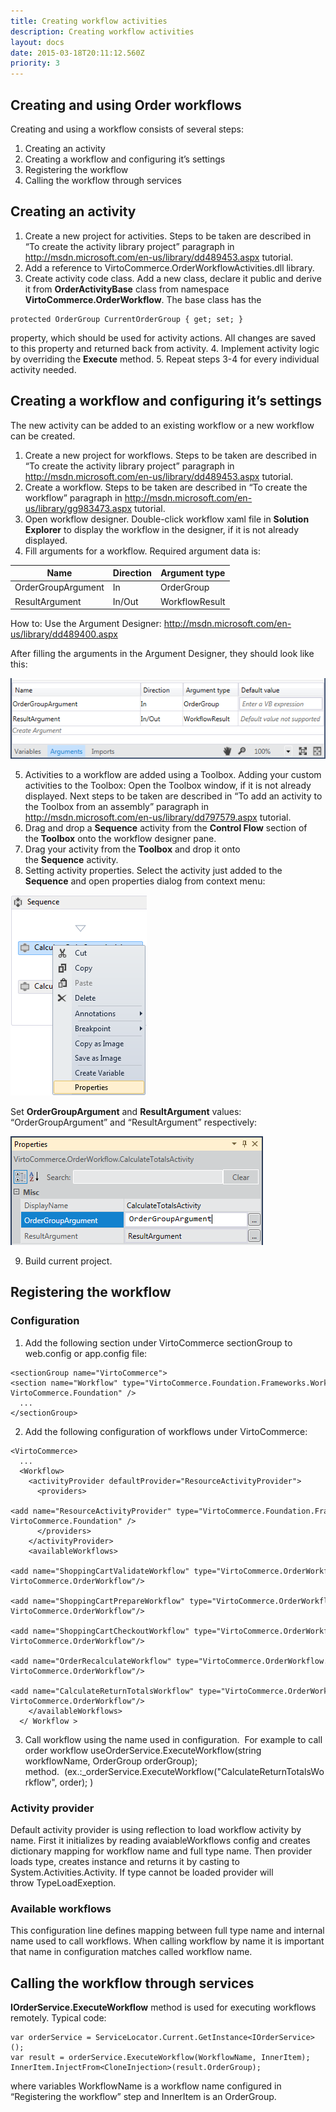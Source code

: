 ```yaml
---
title: Creating workflow activities
description: Creating workflow activities
layout: docs
date: 2015-03-18T20:11:12.560Z
priority: 3
---
```

## Creating and using Order workflows

Creating and using a workflow consists of several steps:

1. Creating an activity
2. Creating a workflow and configuring it’s settings
3. Registering the workflow
4. Calling the workflow through services

## Creating an activity

1. Create a new project for activities. Steps to be taken are described in “To create the activity library project” paragraph in <a href="http://msdn.microsoft.com/en-us/library/dd489453.aspx" rel="nofollow">http://msdn.microsoft.com/en-us/library/dd489453.aspx</a> tutorial.
2. Add a reference to VirtoCommerce.OrderWorkflowActivities.dll library.
3. Create activity code class. Add a new class, declare it public and derive it from **OrderActivityBase** class from namespace **VirtoCommerce.OrderWorkflow**. The base class has the
  ```
  protected OrderGroup CurrentOrderGroup { get; set; }
  ```
  property, which should be used for activity actions. All changes are saved to this property and returned back from activity.
4. Implement activity logic by overriding the **Execute** method.
5. Repeat steps 3-4 for every individual activity needed.

## Creating a workflow and configuring it’s settings

The new activity can be added to an existing workflow or a new workflow can be created.

1. Create a new project for workflows. Steps to be taken are described in “To create the activity library project” paragraph in <a href="http://msdn.microsoft.com/en-us/library/dd489453.aspx" rel="nofollow">http://msdn.microsoft.com/en-us/library/dd489453.aspx</a> tutorial.
2. Create a workflow. Steps to be taken are described in “To create the workflow” paragraph in <a href="http://msdn.microsoft.com/en-us/library/gg983473.aspx" rel="nofollow">http://msdn.microsoft.com/en-us/library/gg983473.aspx</a> tutorial.
3. Open workflow designer. Double-click workflow xaml file in **Solution Explorer** to display the workflow in the designer, if it is not already displayed.
4. Fill arguments for a workflow. Required argument data is:

|Name|Direction|Argument type|
|----|---------|-------------|
|OrderGroupArgument|In|OrderGroup|
|ResultArgument|In/Out|WorkflowResult

How to: Use the Argument Designer: <a href="http://msdn.microsoft.com/en-us/library/dd489400.aspx" rel="nofollow">http://msdn.microsoft.com/en-us/library/dd489400.aspx</a>

After filling the arguments in the Argument Designer, they should look like this:

<img src="../../../assets/images/docs/tutorial0.png" />

5. Activities to a workflow are added using a Toolbox. Adding your custom activities to the Toolbox: Open the Toolbox window, if it is not already displayed. Next steps to be taken are described in “To add an activity to the Toolbox from an assembly” paragraph in <a href="http://msdn.microsoft.com/en-us/library/dd797579.aspx" rel="nofollow">http://msdn.microsoft.com/en-us/library/dd797579.aspx</a> tutorial.
6. Drag and drop a **Sequence** activity from the **Control Flow** section of the **Toolbox** onto the workflow designer pane.
7. Drag your activity from the **Toolbox** and drop it onto the **Sequence** activity.
8. Setting activity properties. Select the activity just added to the **Sequence** and open properties dialog from context menu:

<img src="../../../assets/images/docs/tutorial1.png" />

Set **OrderGroupArgument** and **ResultArgument** values: “OrderGroupArgument” and “ResultArgument” respectively:

<img src="../../../assets/images/docs/tutorial2.png" />

9. Build current project.

## Registering the workflow

### Configuration

1. Add the following section under VirtoCommerce sectionGroup to web.config or app.config file:
  ```
  <sectionGroup name="VirtoCommerce">
  <section name="Workflow" type="VirtoCommerce.Foundation.Frameworks.Workflow.WorkflowConfiguration, VirtoCommerce.Foundation" />
    ...
  </sectionGroup>
  ```
2. Add the following configuration of workflows under VirtoCommerce:
  ```
  <VirtoCommerce>
    ...
    <Workflow>
      <activityProvider defaultProvider="ResourceActivityProvider">
        <providers>
          <add name="ResourceActivityProvider" type="VirtoCommerce.Foundation.Frameworks.Workflow.Providers.ResourceWorkflowActivityProvider, VirtoCommerce.Foundation" />
        </providers>
      </activityProvider>
      <availableWorkflows>
        <add name="ShoppingCartValidateWorkflow" type="VirtoCommerce.OrderWorkflow.ShoppingCartValidateWorkflow, VirtoCommerce.OrderWorkflow"/>
        <add name="ShoppingCartPrepareWorkflow" type="VirtoCommerce.OrderWorkflow.ShoppingCartPrepareWorkflow, VirtoCommerce.OrderWorkflow"/>
        <add name="ShoppingCartCheckoutWorkflow" type="VirtoCommerce.OrderWorkflow.ShoppingCartCheckoutWorkflow, VirtoCommerce.OrderWorkflow"/>
        <add name="OrderRecalculateWorkflow" type="VirtoCommerce.OrderWorkflow.OrderRecalculateWorkflow, VirtoCommerce.OrderWorkflow"/>
        <add name="CalculateReturnTotalsWorkflow" type="VirtoCommerce.OrderWorkflow.CalculateReturnTotalsWorkflow, VirtoCommerce.OrderWorkflow"/>
      </availableWorkflows>
    </ Workflow >
  ```
3. Call workflow using the name used in configuration.  For example to call order workflow useOrderService.ExecuteWorkflow(string workflowName, OrderGroup orderGroup); method.  (ex.:_orderService.ExecuteWorkflow("CalculateReturnTotalsWorkflow", order); )

### Activity provider

Default activity provider is using reflection to load workflow activity by name. First it initializes by reading avaiableWorkflows config and creates dictionary mapping for workflow name and full type name. Then provider loads type, creates instance and returns it by casting to System.Activities.Activity. If type cannot be loaded provider will throw TypeLoadExeption.

### Available workflows

This configuration line defines mapping between full type name and internal name used to call workflows. When calling workflow by name it is important that name in configuration matches called workflow name.

## Calling the workflow through services

**IOrderService.ExecuteWorkflow** method is used for executing workflows remotely. Typical code:

```
var orderService = ServiceLocator.Current.GetInstance<IOrderService>();
var result = orderService.ExecuteWorkflow(WorkflowName, InnerItem);
InnerItem.InjectFrom<CloneInjection>(result.OrderGroup);
```

where variables WorkflowName is a workflow name configured in “Registering the workflow” step and InnerItem is an OrderGroup.